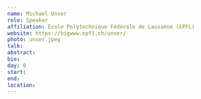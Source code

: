 ```yaml
---
name: Michael Unser
role: Speaker
affiliation: École Polytechnique Fédérale de Lausanne (EPFL)
website: https://bigwww.epfl.ch/unser/
photo: unser.jpeg
talk: 
abstract: 
bio: 
day: 0
start: 
end: 
location: 
---
```

